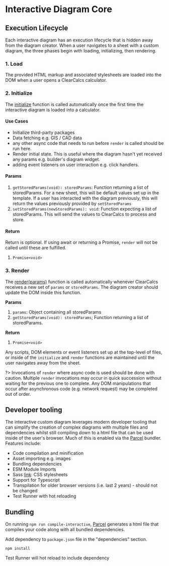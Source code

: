 # Interactive Diagram Core

## Execution Lifecycle

Each interactive diagram has an execution lifecycle that is hidden away from the diagram creator. When a user navigates to a sheet with a custom diagram, the three phases begin with loading, initializing, then rendering.

### 1. Load

The provided HTML markup and associated stylesheets are loaded into the DOM when a user opens a ClearCalcs calculator.

### 2. Initialize

The [initialize](https://github.com/ClearCalcs/custom-diagram-boilerplate/blob/main/src/interactive/interface.ts#L7) function is called automatically once the first time the interactive diagram is loaded into a calculator.

#### Use Cases

-   Initialize third-party packages
-   Data fetching e.g. GIS / CAD data
-   any other async code that needs to run before `render` is called should be run here.
-   Render initial state. This is useful where the diagram hasn't yet received any params e.g. builder's diagram widget.
-   adding event listeners on user interaction e.g. click handlers.

#### Params

1. `getStoredParams(void): storedParams`: Function returning a list of storedParams. For a new sheet, this will be default values set up in the template. If a user has interacted with the diagram previously, this will return the values previously provided by `setStoredParams`
2. `setStoredParams(newStoredParams): void`: Function expecting a list of storedParams. This will send the values to ClearCalcs to process and store.

#### Return

Return is optional. If using await or returning a Promise, `render` will not be called until these are fulfilled.

1. `Promise<void>`

### 3. Render

The [render(params)](https://github.com/ClearCalcs/custom-diagram-boilerplate/blob/main/src/interactive/interface.ts#L21) function is called automatically whenever ClearCalcs receives a new set of `params` or `storedParams`. The diagram creator should update the DOM inside this function.

**Params**

1. `params`: Object containing all storedParams
2. `getStoredParams(void): storedParams`; Function returning a list of storedParams.

**Return**

1. `Promise<void>`

Any scripts, DOM elements or event listeners set up at the top-level of files, or inside of the `initialize` and `render` functions are maintained until the user navigates away from the sheet.

?> Invocations of `render` where async code is used should be done with caution. Multiple `render` invocations may occur in quick succession without waiting for the previous one to complete. Any DOM manipulations that occur after asynchronous code (e.g. network request) may be completed out of order.

## Developer tooling

The interactive custom diagram leverages modern developer tooling that can simplify the creation of complex diagrams with multiple files and dependencies whilst still compiling down to a html file that can be used inside of the user's browser. Much of this is enabled via the [Parcel](https://parceljs.org/) bundler. Features include:

-   Code compilation and minification
-   Asset importing e.g. images
-   Bundling dependencies
-   ESM Module Imports
-   Sass [link](https://sass-lang.com/): CSS stylesheets
-   Support for Typescript
-   Transpilation for older browser versions (i.e. last 2 years) - should not be changed
-   Test Runner with hot reloading

## Bundling

On running `npm run compile-interactive`, [Parcel](https://parceljs.org/) generates a html file that compiles your code along with all bundled dependencies.

Add dependency to `package.json` file in the "dependencies" section.

```
npm install
```

Test Runner will hot reload to include dependency

